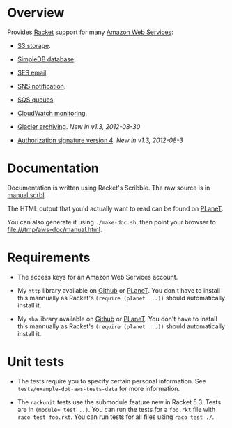 Overview
========

Provides [Racket](http://www.racket-lang.org) support for many [Amazon
Web Services](http://aws.amazon.com/documentation/):

* [S3 storage](http://docs.amazonwebservices.com/AmazonS3/latest/dev/Welcome.html).

* [SimpleDB database](http://docs.amazonwebservices.com/AmazonSimpleDB/latest/DeveloperGuide/Welcome.html).

* [SES email](http://docs.amazonwebservices.com/ses/latest/DeveloperGuide/Welcome.html).

* [SNS notification](http://docs.amazonwebservices.com/sns/latest/api/Welcome.html?r=9480).

* [SQS queues](http://docs.amazonwebservices.com/AWSSimpleQueueService/latest/SQSDeveloperGuide/Welcome.html).

* [CloudWatch monitoring](http://docs.amazonwebservices.com/AmazonCloudWatch/latest/DeveloperGuide/Welcome.html).

* [Glacier
  archiving](http://docs.amazonwebservices.com/amazonglacier/latest/dev/introduction.html). _New in v1.3, 2012-08-30_

* [Authorization signature version 4](http://docs.amazonwebservices.com/general/latest/gr/signature-version-4.html).  _New in v1.3, 2012-08-3_


Documentation
=============

Documentation is written using Racket's Scribble. The raw source is in
[manual.scrbl](https://github.com/greghendershott/aws/blob/master/manual.scrbl).

The HTML output that you'd actually want to read can be found on
[PLaneT](http://planet.plt-scheme.org/package-source/gh/aws.plt/1/2/planet-docs/manual/index.html).

You can also generate it using `./make-doc.sh`, then point your browser to
[file:///tmp/aws-doc/manual.html](file:///tmp/aws-doc/manual.html).


Requirements
============

* The access keys for an Amazon Web Services account.

* My `http` library available on
  [Github](https://github.com/greghendershott/http) or
  [PLaneT](http://planet.plt-scheme.org/display.ss?package=http.plt&owner=gh). 
  You don't have to install this mannually as Racket's `(require (planet ...))`
  should automatically install it.

* My `sha` library available on
  [Github](https://github.com/greghendershott/sha) or
  [PLaneT](http://planet.plt-scheme.org/display.ss?package=sha.plt&owner=gh). 
  You don't have to install this mannually as Racket's `(require (planet ...))`
  should automatically install it.

Unit tests
==========

* The tests require you to specify certain personal information. See
  `tests/example-dot-aws-tests-data` for more information.

* The `rackunit` tests use the submodule feature new in Racket 5.3. Tests are
  in `(module+ test ..)`. You can run the tests for a `foo.rkt` file with
  `raco test foo.rkt`. You can run tests for all files using `raco test ./`.
